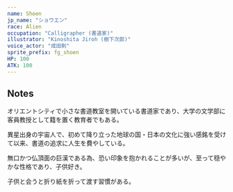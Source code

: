 ```yaml
---
name: Shoen
jp_name: "ショウエン"
race: Alien
occupation: "Calligrapher (書道家)"
illustrator: "Kinoshita Jiroh (樹下次郎)"
voice_actor: "成田剣"
sprite_prefix: fg_shoen
HP: 100
ATK: 100
---
```


## Notes

オリエントシティで小さな書道教室を開いている書道家であり、大学の文学部に客員教授として籍を置く教育者でもある。

異星出身の宇宙人で、初めて降り立った地球の国・日本の文化に強い感銘を受けて以来、書道の追求に人生を費やしている。

無口かつ仏頂面の巨漢である為、恐い印象を抱かれることが多いが、至って穏やかな性格であり、子供好き。

子供と会うと折り紙を折って渡す習慣がある。
